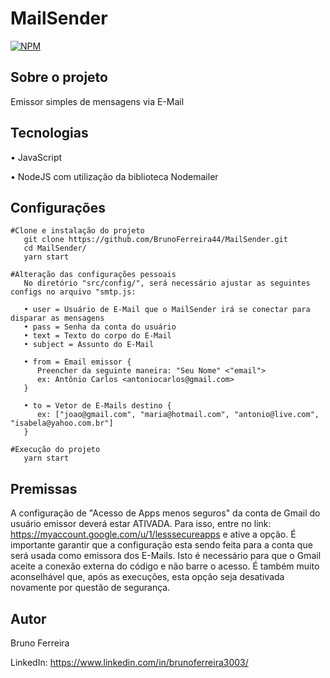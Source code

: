 # MailSender

[![NPM](https://img.shields.io/npm/l/react)](https://github.com/BrunoFerreira44/MailSender/main/LICENSE)

## Sobre o projeto

Emissor simples de mensagens via E-Mail

## Tecnologias

• JavaScript

• NodeJS com utilização da biblioteca Nodemailer

## Configurações

```
#Clone e instalação do projeto
   git clone https://github.com/BrunoFerreira44/MailSender.git
   cd MailSender/
   yarn start

#Alteração das configurações pessoais
   No diretório "src/config/", será necessário ajustar as seguintes configs no arquivo "smtp.js:

   • user = Usuário de E-Mail que o MailSender irá se conectar para disparar as mensagens
   • pass = Senha da conta do usuário
   • text = Texto do corpo do E-Mail
   • subject = Assunto do E-Mail

   • from = Email emissor {
      Preencher da seguinte maneira: "Seu Nome" <"email">
      ex: Antônio Carlos <antoniocarlos@gmail.com>
   }

   • to = Vetor de E-Mails destino {
      ex: ["joao@gmail.com", "maria@hotmail.com", "antonio@live.com", "isabela@yahoo.com.br"]
   }

#Execução do projeto
   yarn start
```

## Premissas

A configuração de "Acesso de Apps menos seguros" da conta de Gmail do usuário
emissor deverá estar ATIVADA. Para isso, entre no link:
https://myaccount.google.com/u/1/lesssecureapps e ative a opção. É importante
garantir que a configuração esta sendo feita para a conta que será usada como
emissora dos E-Mails. Isto é necessário para que o Gmail aceite a conexão
externa do código e não barre o acesso. É também muito aconselhável que, após as
execuções, esta opção seja desativada novamente por questão de segurança.

## Autor

Bruno Ferreira

LinkedIn: https://www.linkedin.com/in/brunoferreira3003/
